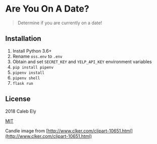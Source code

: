 # Are You On A Date?

> Determine if you are currently on a date!

## Installation

1. Install Python 3.6+
1. Rename `oss.env` to `.env`
1. Obtain and set `SECRET_KEY` and `YELP_API_KEY` environment variables
1. `pip install pipenv`
1. `pipenv install`
1. `pipenv shell`
1. `flask run`

## License

2018 Caleb Ely

[MIT](LICENSE)

Candle image from [http://www.clker.com/clipart-10651.html](http://www.clker.com/clipart-10651.html)

